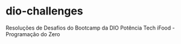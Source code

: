 # dio-challenges
Resoluções de Desafios do Bootcamp  da DIO Potência Tech iFood - Programação do Zero
